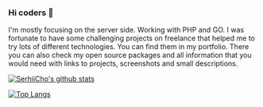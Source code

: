 ### Hi coders 👋

I'm mostly focusing on the server side. Working with PHP and GO. I was fortunate to have some challenging projects on freelance that helped me to try lots of different technologies. You can find them in my portfolio. There you can also check my open source packages and all information that you would need with links to projects, screenshots and small descriptions.

[![SerhiiCho's github stats](https://github-readme-stats.vercel.app/api?username=SerhiiCho&theme=radical)](https://github.com/anuraghazra/github-readme-stats)

[![Top Langs](https://github-readme-stats.vercel.app/api/top-langs/?username=SerhiiCho&layout=compact)](https://github.com/anuraghazra/github-readme-stats)
